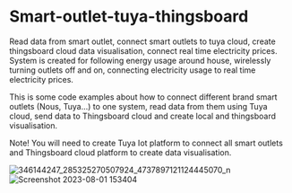 # Smart-outlet-tuya-thingsboard
Read data from smart outlet, connect smart outlets to tuya cloud, create thingsboard cloud data visualisation, connect real time electricity prices. System is created for following energy usage around house, wirelessly turning outlets off and on, connecting electricity usage to real time electricity prices.

This is some code examples about how to connect different brand smart outlets (Nous, Tuya...) to one system, read data from them using Tuya cloud, send data to Thingsboard cloud and create local and thingsboard visualisation.

Note! You will need to create Tuya Iot platform to connect all smart outlets and Thingsboard cloud platform to create data visualisation.

![346144247_285325270507924_4737897121124445070_n](https://github.com/augustinaverkin/Smart-outlet-tuya-thingsboard/assets/99637094/f072e3d5-c276-4b0a-be72-c6e011b8240e)
![Screenshot 2023-08-01 153404](https://github.com/augustinaverkin/Smart-outlet-tuya-thingsboard/assets/99637094/6c1a045a-1f77-4d40-b788-dc41058b78dc)
